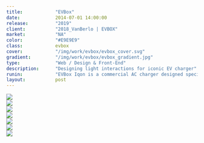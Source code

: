 ```yaml
---
title:            "EVBox"
date:             2014-07-01 14:00:00
release:          "2019"
client:           "2018_VanBerlo | EVBOX"
market:           "NA"
color:            "#E9E9E9"
class:            evbox
cover:            "/img/work/evbox/evbox_cover.svg"
gradient:         "/img/work/evbox/evbox_gradient.jpg"
type:             "Web / Design & Front-End"
description:      "Designing light interactions for iconic EV charger"
runin:            "EVBox Iqon is a commercial AC charger designed specifically for the North American market. Being one of the EV charging pioneers, EVBox wanted to focus on bringing seamless user experience within their charging ecosystem. This case study touches upon the learnings during designing the light interactions for EV chargers to guide the users during the charging process."
layout:           post
---
```


<div class="post-content-grid">
  <div class="post-content-column column-1">
    <img class="post-content-screen desktop" src="{{ site.baseurl }}/img/work/evbox/evbox_1.jpg" />
  </div>
</div>
<div class="post-content-grid">
  <div class="post-content-column column-1">
    <img class="post-content-screen desktop" src="{{ site.baseurl }}/img/work/evbox/evbox_2.jpg" />
  </div>
</div>
<div class="post-content-grid">
  <div class="post-content-column column-1">
    <img class="post-content-screen desktop" src="{{ site.baseurl }}/img/work/evbox/evbox_3.jpg" />
  </div>
</div>
<div class="post-content-grid">
  <div class="post-content-column column-1">
    <img class="post-content-screen desktop" src="{{ site.baseurl }}/img/work/evbox/evbox_4.jpg" />
  </div>
</div>
<div class="post-content-grid">
  <div class="post-content-column column-1">
    <img class="post-content-screen desktop" src="{{ site.baseurl }}/img/work/evbox/evbox_5.jpg" />
  </div>
</div>
<div class="post-content-grid">
  <div class="post-content-column column-1">
    <img class="post-content-screen desktop" src="{{ site.baseurl }}/img/work/evbox/evbox_6.jpg" />
  </div>
</div>
<div class="post-content-grid">
  <div class="post-content-column column-1">
    <img class="post-content-screen desktop" src="{{ site.baseurl }}/img/work/evbox/evbox_7.jpg" />
  </div>
</div>
